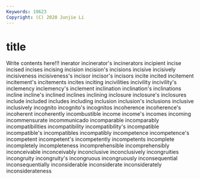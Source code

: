 ```yaml
---
Keywords: 19623
Copyright: (C) 2020 Junjie Li
---
```


# title

Write contents here!!!
inerator
incinerator's 
incinerators 
incipient 
incise 
incised 
incises 
incising 
incision 
incision's 
incisions
incisive 
incisively 
incisiveness 
incisiveness's 
incisor 
incisor's 
incisors 
incite 
incited 
incitement
incitement's 
incitements 
incites 
inciting 
incivilities 
incivility 
incivility's 
inclemency 
inclemency's 
inclement
inclination 
inclination's 
inclinations 
incline 
incline's 
inclined 
inclines 
inclining 
inclosure 
inclosure's
inclosures 
include 
included 
includes 
including 
inclusion 
inclusion's 
inclusions 
inclusive 
inclusively
incognito 
incognito's 
incognitos 
incoherence 
incoherence's 
incoherent 
incoherently 
incombustible 
income 
income's
incomes 
incoming 
incommensurate 
incommunicado 
incomparable 
incomparably 
incompatibilities 
incompatibility 
incompatibility's 
incompatible
incompatible's 
incompatibles 
incompatibly 
incompetence 
incompetence's 
incompetent 
incompetent's 
incompetently 
incompetents 
incomplete
incompletely 
incompleteness 
incomprehensible 
incomprehensibly 
inconceivable 
inconceivably 
inconclusive 
inconclusively 
incongruities 
incongruity
incongruity's 
incongruous 
incongruously 
inconsequential 
inconsequentially 
inconsiderable 
inconsiderate 
inconsiderately 
inconsiderateness 
